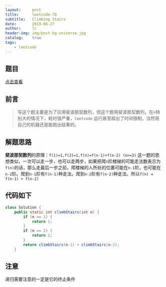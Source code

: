 ```yaml
---
layout:     post
title:      leetcode-70
subtitle:   Climbing Stairs
date:       2019-06-27
author:     lc
header-img: img/post-bg-universe.jpg
catalog:    true
tags:
    - leetcode
---
```


## 题目
[点击查看](https://leetcode.com/problems/climbing-stairs//)

## 前言
> 写这个题主要是为了应用斐波那契数列，但这个题用斐波那契数列，在`n`特别大的情况下，耗时很严重，`leetcode` 运行甚至超出了时间限制，当然用自己的机器还是能跑出结果的。

## 解题思路
**斐波那契数列**的原理：`f(1)=1,f(2)=1,f(n)=f(n-1)+f(n-2) (n>=3)` 
这一题的思想类似，一次可以走一步，也可以走两步，如果把爬`n`阶楼梯的可能走法数表示为`f(n)`的话，那么走最后一步之前，爬楼梯的人所处的位置可能在`n-1`阶，也可能在`n-2`阶。爬到`n-1`阶有`f(n-1)`种走法，爬到`n-2`阶有`f(n-2)`种走法，所以`f(n) = f(n-1) + f(n-2)`

## 代码如下
``` java
class Solution {
    public static int climbStairs(int n) {
        if (n == 1) {
            return 1;
        }
        if (n == 2) {
            return 2;
        }
        return climbStairs(n-1) + climbStairs(n-2);
    }
```

## 注意
递归需要注意的一定是它的终止条件